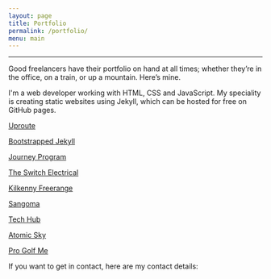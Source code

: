 ```yaml
---
layout: page
title: Portfolio
permalink: /portfolio/
menu: main
---
```


<hr />

Good freelancers have their portfolio on hand at all times; whether they’re in the office, on a train, or up a mountain. Here’s mine.

I'm a web developer working with HTML, CSS and JavaScript. My speciality is creating static websites using Jekyll, which can be hosted for free on GitHub pages.


[Uproute](http://uproute.co)

[Bootstrapped Jekyll](http://mead.fm/bootstrappedJekyll)

[Journey Program](http://journeyprogram.com.au)

[The Switch Electrical](http://theswitchelectrical.com.au)

[Kilkenny Freerange](http://kilkennyfreerange.ie)

[Sangoma](http://sangoma.com.au)

[Tech Hub](http://techhub.io)

[Atomic Sky](http://atomicsky.com.au)

[Pro Golf Me](http://progolfme.com)

If you want to get in contact, here are my contact details:

<p><script src="/js/businesscard.js"></script></p>
